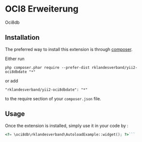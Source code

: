 OCI8 Erweiterung
================
Oci8db

Installation
------------

The preferred way to install this extension is through [composer](http://getcomposer.org/download/).

Either run

```
php composer.phar require --prefer-dist rklandesverband/yii2-oci8dbdate "*"
```

or add

```
"rklandesverband/yii2-oci8dbdate": "*"
```

to the require section of your `composer.json` file.


Usage
-----

Once the extension is installed, simply use it in your code by  :

```php
<?= \oci8db\rklandesverband\AutoloadExample::widget(); ?>```